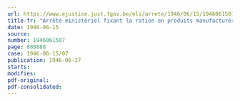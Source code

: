```yaml
---
url: https://www.ejustice.just.fgov.be/eli/arrete/1946/06/15/1946061507/justel
title-fr: "Arrêté ministériel fixant la ration en produits manufacturés du tabac rationnés pour les mois de juillet et août 1946"
date: 1946-06-15
source:
number: 1946061507
page: 888888
case: 1946-06-15/07
publication: 1946-06-27
starts:
modifies:
pdf-original:
pdf-consolidated:
---
```


